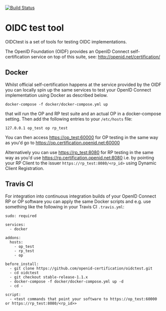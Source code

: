 [![Build Status](https://travis-ci.org/openid-certification/oidctest.svg?branch=master)](https://travis-ci.org/openid-certification/oidctest)

OIDC test tool
==============

OIDCtest is a set of tools for testing OIDC implementations.

The OpenID Foundation (OIDF) provides an OpenID Connect self-certification service on top of this
suite, see: http://openid.net/certification/

Docker
------
Whilst official self-certification happens at the service provided by the OIDF you can locally
spin up the same services to test your OpenID Connect implementation using Docker as described below.
````
docker-compose -f docker/docker-compose.yml up
````
that will run the OP and RP test suite and an actual OP in a docker-compose setting.
Then add the following entries to your `/etc/hosts` file:
````
127.0.0.1 op_test op rp_test
````
You can then access [https://op_test:60000](https://op_test:60000) for OP testing in the same way as you'd go to https://op.certification.openid.net:60000 

Alternatively you can use [https://rp_test:8080](https://rp_test:8080) for RP testing in the same way as you'd use https://rp.certification.openid.net:8080
i.e. by pointing your RP Client to the issuer `https://rp_test:8080/<rp_id>` using Dynamic Client Registration.

Travis CI
---------
For integration into continuous integration builds of your OpenID Connect RP or OP software you can apply the same
Docker scripts and e.g. use something like the following in  your Travis CI `.travis.yml`:
````
sudo: required
  
services:
  - docker

addons:
  hosts:
    - op_test
    - rp_test
    - op

before_install:
  - git clone https://github.com/openid-certification/oidctest.git
  - cd oidctest
  - git checkout stable-release-1.1.x
  - docker-compose -f docker/docker-compose.yml up -d
  - cd -

script:
  - <test commands that point your software to https://op_test:60000 or https://rp_test:8080/<rp_id>>
````
